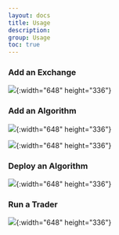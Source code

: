 ```yaml
---
layout: docs
title: Usage
description: 
group: Usage
toc: true
---
```


### Add an Exchange

![](../../../../assets/img/media/add-exchange.png){:width="648" height="336"}

### Add an Algorithm

![](../../../../assets/img/media/add-algorithm.png){:width="648" height="336"}

![](../../../../assets/img/media/edit-algorithm.png){:width="648" height="336"}

### Deploy an Algorithm

![](../../../../assets/img/media/add-trader.png){:width="648" height="336"}

### Run a Trader

![](../../../../assets/img/media/run-trader.png){:width="648" height="336"}

